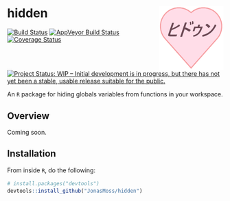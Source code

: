 
<!-- README.md is generated from README.Rmd. Please edit that file -->

# hidden <img src="man/figures/logo.png" align="right" width="150" height="150" />

[![Build
Status](https://travis-ci.org/JonasMoss/hidden.svg?branch=master)](https://travis-ci.org/JonasMoss/hidden)
[![AppVeyor Build
Status](https://ci.appveyor.com/api/projects/status/github/JonasMoss/hidden?branch=master&svg=true)](https://ci.appveyor.com/project/JonasMoss/hidden)
[![Coverage
Status](https://codecov.io/gh/JonasMoss/hidden/branch/master/graph/badge.svg)](https://codecov.io/gh/JonasMoss/hidden?branch=master)
[![Project Status: WIP – Initial development is in progress, but there
has not yet been a stable, usable release suitable for the
public.](https://www.repostatus.org/badges/latest/wip.svg)](https://www.repostatus.org/#wip)

An `R` package for hiding globals variables from functions in your
workspace.

## Overview

Coming soon.

## Installation

From inside `R`, do the following:

``` r
# install.packages("devtools")
devtools::install_github("JonasMoss/hidden")
```
